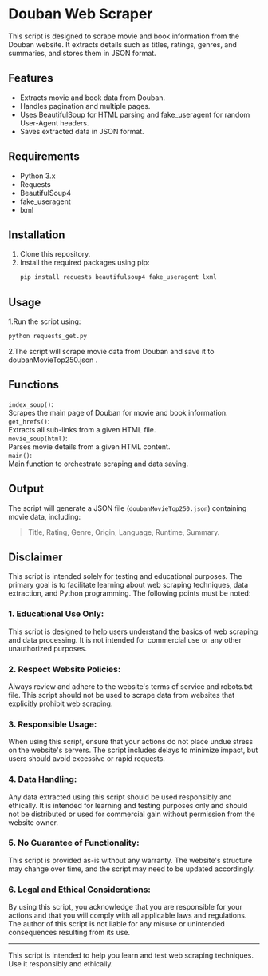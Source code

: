 # Douban Web Scraper

This script is designed to scrape movie and book information from the Douban website. It extracts details such as titles, ratings, genres, and summaries, and stores them in JSON format.

## Features
- Extracts movie and book data from Douban.
- Handles pagination and multiple pages.
- Uses BeautifulSoup for HTML parsing and fake_useragent for random User-Agent headers.
- Saves extracted data in JSON format.

## Requirements
- Python 3.x
- Requests
- BeautifulSoup4
- fake_useragent
- lxml

## Installation
1. Clone this repository.
2. Install the required packages using pip:
   ```bash
   pip install requests beautifulsoup4 fake_useragent lxml

## Usage
1.Run the script using:
  ```bash
  python requests_get.py
  ```
2.The script will scrape movie data from Douban and save it to doubanMovieTop250.json .

## Functions
`index_soup()`:  
Scrapes the main page of Douban for movie and book information.<br>
`get_hrefs()`:  
Extracts all sub-links from a given HTML file.<br>
`movie_soup(html)`:  
Parses movie details from a given HTML content.<br>
`main()`:  
Main function to orchestrate scraping and data saving.<br>

## Output
The script will generate a JSON file (`doubanMovieTop250.json`) containing movie data, including:
>Title, Rating, Genre, Origin, Language, Runtime, Summary.

## Disclaimer  
This script is intended solely for testing and educational purposes. The primary goal is to facilitate learning about web scraping techniques, data extraction, and Python programming. The following points must be noted:

### 1. Educational Use Only:
This script is designed to help users understand the basics of web scraping and data processing. It is not intended for commercial use or any other unauthorized purposes.<br>

### 2. Respect Website Policies:
Always review and adhere to the website's terms of service and robots.txt file. This script should not be used to scrape data from websites that explicitly prohibit web scraping.<br>

### 3. Responsible Usage:
When using this script, ensure that your actions do not place undue stress on the website's servers. The script includes delays to minimize impact, but users should avoid excessive or rapid requests.<br>

### 4. Data Handling:
Any data extracted using this script should be used responsibly and ethically. It is intended for learning and testing purposes only and should not be distributed or used for commercial gain without permission from the website owner.<br>

### 5. No Guarantee of Functionality:
This script is provided as-is without any warranty. The website's structure may change over time, and the script may need to be updated accordingly.<br>

### 6. Legal and Ethical Considerations:
By using this script, you acknowledge that you are responsible for your actions and that you will comply with all applicable laws and regulations. The author of this script is not liable for any misuse or unintended consequences resulting from its use.<br>

---

This script is intended to help you learn and test web scraping techniques. Use it responsibly and ethically.
